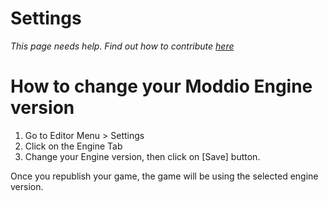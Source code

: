 # Settings

*This page needs help. Find out how to contribute [here](../../how-to-contribute.md)*


# How to change your Moddio Engine version

1. Go to Editor Menu > Settings
2. Click on the Engine Tab
3. Change your Engine version, then click on [Save] button.

Once you republish your game, the game will be using the selected engine version.
